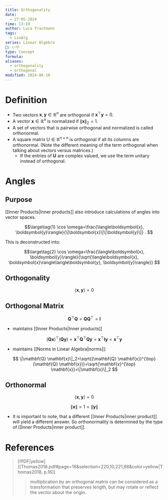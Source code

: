 ```yaml
---
title: Orthogonality
date:
  - 27-05-2024
time: 13:19
author: Luca Trautmann
tags:
  - LinAlg
series: Linear Algebra
🍙: いや
type: Concept
formula: 
aliases:
  - orthogonality
  - orthogonal
modified: 2024-06-10
---
```

# Definition
- Two vectors $\boldsymbol{x}, \boldsymbol{y} \in \mathbb{R}^n$ are orthogonal if $\boldsymbol{x}^{\top} \boldsymbol{y}=0$.
- A vector $\boldsymbol{x} \in \mathbb{R}^n$ is normalized if $\|\boldsymbol{x}\|_2=1$. 
- A set of vectors that is pairwise orthogonal and normalized is called orthonormal.
- A square matrix $\mathrm{U} \in \mathbb{R}^{n \times n}$ is orthogonal if all its columns are orthonormal. (Note the different meaning of the term orthogonal when talking about vectors versus matrices.) 
	- If the entries of $\mathbf{U}$ are complex valued, we use the term unitary instead of orthogonal.


# Angles
## Purpose
[[Inner Products|Inner products]] also introduce calculations of angles into vector spaces. 

$$\large\tag{1}
\cos \omega=\frac{\langle\boldsymbol{x}, \boldsymbol{y}\rangle}{\|\boldsymbol{x}\|\|\boldsymbol{y}\|} .
$$

This is deconstructed into: 

$$\large\tag{2}
\cos \omega=\frac{\langle\boldsymbol{x}, \boldsymbol{y}\rangle}{\sqrt{\langle\boldsymbol{x}, \boldsymbol{x}\rangle\langle\boldsymbol{y}, \boldsymbol{y}\rangle}}
$$

## Orthogonality

$$\langle\boldsymbol{x}, \boldsymbol{y}\rangle=0$$

## Orthogonal Matrix

$$
\mathbf{Q}^{\top} \mathbf{Q}=\mathbf{Q}\mathbf{Q}^{\top}=\mathbf{I}
$$

- maintains [[Inner Products|Inner products]] 

$$
(\mathbf{Q} \mathbf{x})^{\top}(\mathbf{Q} \mathbf{y})=\mathbf{x}^{\top} \mathbf{Q}^{\top} \mathbf{Q} \mathbf{y}=\mathbf{x}^{\top} \mathbf{I} \mathbf{y}=\mathbf{x}^{\top} \mathbf{y}
$$

- maintains [[Norms in Linear Algebra|norms]]:

$$
\|\mathbf{Q} \mathbf{x}\|_2=\sqrt{(\mathbf{Q} \mathbf{x})^{\top}(\mathbf{Q} \mathbf{x})}=\sqrt{\mathbf{x}^{\top} \mathbf{x}}=\|\mathbf{x}\|_2
$$

## Orthonormal

$$\langle\boldsymbol{x}, \boldsymbol{y}\rangle=0$$

$$
\|\boldsymbol{x}\|=1=\|\boldsymbol{y}\|
$$

- It is important to note, that a different [[Inner Products|inner product]] will yield a different answer. So orthonormality is determined by the type of [[Inner Products|inner product]].

# References

> [!PDF|yellow] [[Thomas2018.pdf#page=16&selection=220,10,221,68&color=yellow|Thomas2018, p.16]]
> > multiplication by an orthogonal matrix can be considered as a transformation that preserves length, but may rotate or reflect the vector about the origin.
> 
> 